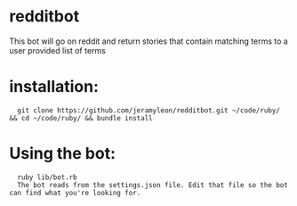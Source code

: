 # redditbot
This bot will go on reddit and return stories that contain matching terms to a user provided list of terms

installation:
=============

```code
  git clone https://github.com/jeramyleon/redditbot.git ~/code/ruby/ && cd ~/code/ruby/ && bundle install
```

Using the bot:
==============

```code
  ruby lib/bot.rb 
  The bot reads from the settings.json file. Edit that file so the bot can find what you're looking for.
```
